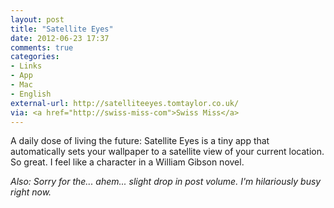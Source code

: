 ```yaml
---
layout: post
title: "Satellite Eyes"
date: 2012-06-23 17:37
comments: true
categories: 
- Links
- App
- Mac
- English
external-url: http://satelliteeyes.tomtaylor.co.uk/
via: <a href="http://swiss-miss-com">Swiss Miss</a>
---
```


A daily dose of living the future: Satellite Eyes is a tiny app that automatically sets your wallpaper to a satellite view of your current location. So great. I feel like a character in a William Gibson novel.

*Also: Sorry for the... ahem... slight drop in post volume. I'm hilariously busy right now.*